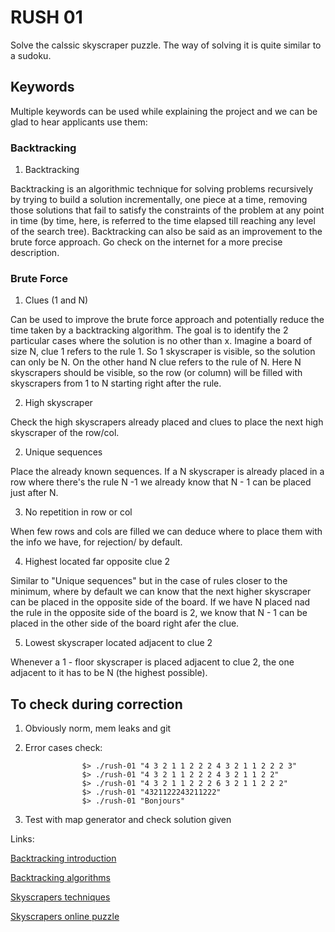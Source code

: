 # RUSH 01

Solve the calssic skyscraper puzzle. The way of solving it is quite similar to a sudoku.

## Keywords

Multiple keywords can be used while explaining the project and we can be glad to hear applicants use them:

### Backtracking

1. Backtracking

Backtracking is an algorithmic technique for solving problems recursively by trying to build a solution incrementally, one piece at a time, removing those solutions that fail to satisfy the constraints of the problem at any point in time (by time, here, is referred to the time elapsed till reaching any level of the search tree).  Backtracking can also be said as an improvement to the brute force approach. Go check on the internet for a more precise description.

### Brute Force

1. Clues (1 and N)

Can be used to improve the brute force approach and potentially reduce the time taken by a backtracking algorithm. The goal is to identify the 2 particular cases where the solution is no other than x. Imagine a board of size N, clue 1 refers to the rule 1. So 1 skyscraper is visible, so the solution can only be N. On the other hand N clue refers to the rule of N.  Here N skyscrapers should be visible, so the row (or column) will be filled with skyscrapers from 1 to N starting right after the rule.

2. High skyscraper

Check the high skyscrapers already placed and clues to place the next high skyscraper of the row/col.

2. Unique sequences

Place the already known sequences. If a N skyscraper is already placed in a row where there's the rule N -1 we already know that N - 1 can be placed just after N.

3. No repetition in row or col

When few rows and cols are filled we can deduce where to place them with the info we have, for rejection/ by default.

4. Highest located far opposite clue 2

Similar to "Unique sequences" but in the case of rules closer to the minimum, where by default we can know that the next higher skyscraper can be placed in the opposite side of the board. If we have N placed nad the rule in the opposite side of the board is 2, we know that N - 1 can be placed in the other side of the board right afer the clue.

5. Lowest skyscraper located adjacent to clue 2

Whenever a 1 - floor skyscraper is placed adjacent to clue 2, the one adjacent to it has to be N (the highest possible).

## To check during correction

1. Obviously norm, mem leaks and git

2. Error cases check:

```
				$> ./rush-01 "4 3 2 1 1 2 2 2 4 3 2 1 1 2 2 2 3"
				$> ./rush-01 "4 3 2 1 1 2 2 2 4 3 2 1 1 2 2"
				$> ./rush-01 "4 3 2 1 1 2 2 2 6 3 2 1 1 2 2 2"
				$> ./rush-01 "4321122243211222"
				$> ./rush-01 "Bonjours"
```

3. Test with map generator and check solution given


Links:

[Backtracking introduction](https://www.geeksforgeeks.org/backtracking-introduction/)

[Backtracking algorithms](https://www.geeksforgeeks.org/backtracking-algorithms/)

[Skyscrapers techniques](https://www.conceptispuzzles.com/index.aspx?uri=puzzle/skyscrapers/techniques)

[Skyscrapers online puzzle](https://www.puzzle-skyscrapers.com/)

